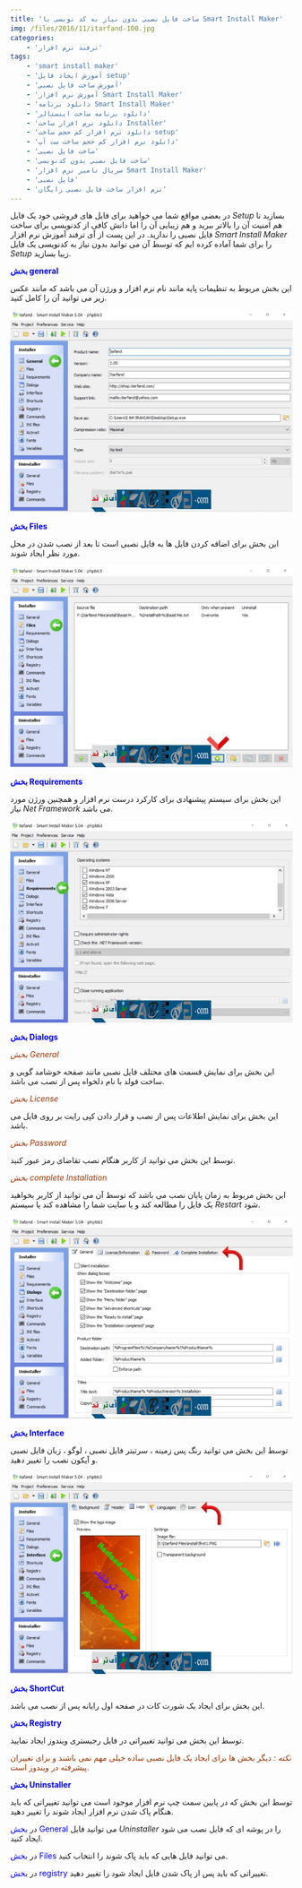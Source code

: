 ```yaml
---
title: 'ساخت فایل نصبی بدون نیاز به کد نویسی با Smart Install Maker'
img: /files/2016/11/itarfand-100.jpg
categories:
    - 'ترفند نرم افزار'
tags:
    - 'smart install maker'
    - 'آموزش ايجاد فايل setup'
    - 'آموزش ساخت فايل نصبي'
    - 'آموزش نرم افزار Smart Install Maker'
    - 'دانلود برنامه Smart Install Maker'
    - 'دانلود برنامه ساخت اينستالر'
    - 'دانلود نرم افزار ساخت Installer'
    - 'دانلود نرم افزار كم حجم ساخت setup'
    - 'دانلود نرم افزار كم حجم ساخت ست آپ'
    - 'ساخت فایل نصبی'
    - 'ساخت فایل نصبی بدون کدنویسی'
    - 'سريال نامبر نرم افزار Smart Install Maker'
    - 'فایل نصبی'
    - 'نرم افزار ساخت فایل نصبی رایگان'
---
```


در بعضی مواقع شما می خواهید برای فایل های فروشی خود یک فایل *Setup* بسازید تا هم امنیت آن را بالاتر ببرید و هم زیبایی آن را اما دانش کافی از کدنویسی برای ساخت فایل نصبی را ندارید. در این پست از آی ترفند آموزش نرم افزار *Smart Install Maker* را برای شما آماده کرده ایم که توسط آن می توانید بدون نیاز به کدنویسی یک فایل *Setup* زیبا بسازید.

<span style="color: #0000ff;">**بخش general**</span>

این بخش مربوط به تنظیمات پایه مانند نام نرم افزار و ورژن آن می باشد که مانند عکس زیر می توانید آن را کامل کنید.

![itarfand-95](/files/2016/11/itarfand-95.jpg)  

<span style="color: #0000ff;">**بخش Files**</span>

این بخش برای اضافه کردن فایل ها به فایل نصبی است تا بعد از نصب شدن در محل مورد نظر ایجاد شوند.

![itarfand-96](/files/2016/11/itarfand-96.jpg)  

<span style="color: #0000ff;">**بخش Requirements**</span>

این بخش برای سیستم پیشنهادی برای کارکرد درست نرم افزار و همچنین ورژن مورد نیاز *Net Framework* می باشد.

![itarfand-97](/files/2016/11/itarfand-97.jpg)  

<span style="color: #0000ff;">**بخش Dialogs**</span>

*<span style="color: #993300;">بخش General</span>*

این بخش برای نمایش قسمت های محتلف فایل نصبی مانند صفحه خوشامد گویی و ساخت فولد با نام دلخواه پس از نصب می باشد.

<span style="color: #993300;">*بخش License*</span>

این بخش برای نمایش اطلاعات پس از نصب و قرار دادن کپی رایت بر روی فایل می باشد.

<span style="color: #993300;">*بخش Password*</span>

توسط این بخش می توانید از کاربر هنگام نصب تقاضای رمز عبور کنید.

<span style="color: #993300;">*بخش complete Installation*</span>

این بخش مربوط به زمان پایان نصب می باشد که توسط آن می توانید از کاربر بخواهید یک فایل را مطالعه کند و یا سایت شما را مشاهده کند یا سیستم *Restart* شود.

![itarfand-98](/files/2016/11/itarfand-98.jpg)  

<span style="color: #0000ff;">**بخش Interface**</span>

توسط این بخش می توانید رنگ پس زمینه ، سرتیتر فایل نصبی ، لوگو ، زبان فایل نصبی و آیکون نصب را تغییر دهید.

![itarfand-99](/files/2016/11/itarfand-99.jpg)  

<span style="color: #0000ff;">**بخش ShortCut**</span>

این بخش برای ایجاد یک شورت کات در صفحه اول رایانه پس از نصب می باشد.

<span style="color: #0000ff;">**بخش Registry**</span>

توسط این بخش می توانید تغییراتی در فایل رجیستری ویندوز ایجاد نمایید.

<span style="color: #993300;">*نکته :* دیگر بخش ها برای ایجاد یک فایل نصبی ساده خیلی مهم نمی باشند و برای تغییران پیشرفته در ویندوز است.</span>

<span style="color: #0000ff;">**بخش Uninstaller**</span>

توسط این بخش که در پایین سمت چپ نرم افزار موجود است می توانید تغییراتی که باید هنگام پاک شدن نرم افزار ایجاد شوند را تغییر دهید.

در <span style="color: #0000ff;">بخش General</span> می توانید فایل *Uninstaller* را در پوشه ای که فایل نصب می شود ایجاد کنید.

در <span style="color: #0000ff;">بخش Files </span>می توانید فایل هایی که باید پاک شوند را انتخاب کنید.

در <span style="color: #0000ff;">بخش registry</span> تغییراتی که باید پس از پاک شدن فایل ایجاد شود را تغییر دهید.